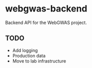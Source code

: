 # webgwas-backend

Backend API for the WebGWAS project.


## TODO

- Add logging
- Production data
- Move to lab infrastructure
